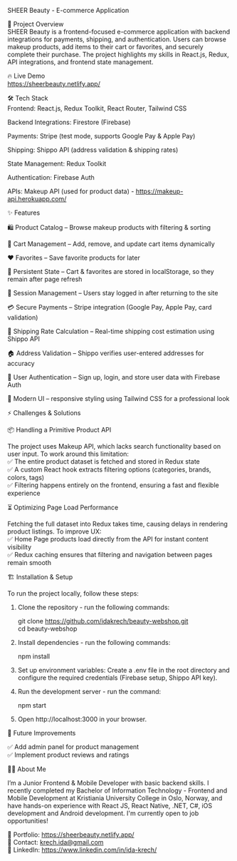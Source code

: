 SHEER Beauty - E-commerce Application
      
      
🚀 Project Overview  
SHEER Beauty is a frontend-focused e-commerce application with backend integrations for payments, shipping, and authentication. Users can browse makeup products, add items to their cart or favorites, and securely complete their purchase. The project highlights my skills in React.js, Redux, API integrations, and frontend state management.
      
      
🔥 Live Demo  
https://sheerbeauty.netlify.app/
      
      
🛠️ Tech Stack  
  Frontend: React.js, Redux Toolkit, React Router, Tailwind CSS

  Backend Integrations: Firestore (Firebase)

  Payments: Stripe (test mode, supports Google Pay & Apple Pay)

  Shipping: Shippo API (address validation & shipping rates)

  State Management: Redux Toolkit

  Authentication: Firebase Auth

  APIs: Makeup API (used for product data) - https://makeup-api.herokuapp.com/

  
✨ Features  

  🛍️ Product Catalog – Browse makeup products with filtering & sorting

  🛒 Cart Management – Add, remove, and update cart items dynamically

  ❤️ Favorites – Save favorite products for later

  💾 Persistent State – Cart & favorites are stored in localStorage, so they remain       after page refresh

  🔑 Session Management – Users stay logged in after returning to the site

  💳 Secure Payments – Stripe integration (Google Pay, Apple Pay, card validation)

  🚚 Shipping Rate Calculation – Real-time shipping cost estimation using Shippo API

  🏠 Address Validation – Shippo verifies user-entered addresses for accuracy

  🔐 User Authentication – Sign up, login, and store user data with Firebase Auth

  🎨 Modern UI – responsive styling using Tailwind CSS for a professional look

  
⚡ Challenges & Solutions
  
📦 Handling a Primitive Product API

The project uses Makeup API, which lacks search functionality based on user input. To work around this limitation:  
  ✅ The entire product dataset is fetched and stored in Redux state  
  ✅ A custom React hook extracts filtering options (categories, brands, colors, tags)  
  ✅ Filtering happens entirely on the frontend, ensuring a fast and flexible             experience  
  
⏳ Optimizing Page Load Performance

Fetching the full dataset into Redux takes time, causing delays in rendering product listings. To improve UX:  
  ✅ Home Page products load directly from the API for instant content visibility  
  ✅ Redux caching ensures that filtering and navigation between pages remain smooth  

  
🏗️ Installation & Setup

To run the project locally, follow these steps:

1. Clone the repository - run the following commands:

    git clone https://github.com/idakrech/beauty-webshop.git  
    cd beauty-webshop  

2. Install dependencies - run the following commands:
   
    npm install

4. Set up environment variables:
Create a .env file in the root directory and configure the required credentials (Firebase setup, Shippo API key).

5. Run the development server - run the command:

    npm start  

5. Open http://localhost:3000 in your browser.

  
🔮 Future Improvements

  ✅ Add admin panel for product management  
  ✅ Implement product reviews and ratings  

  
👩‍💻 About Me

I’m a Junior Frontend & Mobile Developer with basic backend skills. I recently completed my Bachelor of Information Technology - Frontend and Mobile Development at Kristiania University College in Oslo, Norway, and have hands-on experience with React JS, React Native, .NET, C#, iOS development and Android development. I'm currently open to job opportunities!
  
📌 Portfolio: https://sheerbeauty.netlify.app/  
📧 Contact: krech.ida@gmail.com  
💼 LinkedIn: https://www.linkedin.com/in/ida-krech/

